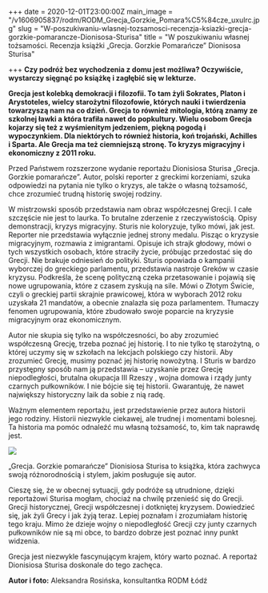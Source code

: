 +++
date = 2020-12-01T23:00:00Z
main_image = "/v1606905837/rodm/RODM_Grecja_Gorzkie_Pomara%C5%84cze_uxulrc.jpg"
slug = "W-poszukiwaniu-wlasnej-tozsamosci-recenzja-ksiazki-grecja-gorzkie-pomarancze-Dionisosa-Sturisa"
title = "W poszukiwaniu własnej tożsamości. Recenzja książki „Grecja. Gorzkie Pomarańcze” Dionisosa Sturisa"

+++
**Czy podróż bez wychodzenia z domu jest możliwa? Oczywiście, wystarczy sięgnąć po książkę i zagłębić się w lekturze.**

**Grecja jest kolebką demokracji i filozofii. To tam żyli Sokrates, Platon i Arystoteles, wielcy starożytni filozofowie, których nauki i twierdzenia towarzyszą nam na co dzień. Grecja to również mitologia, którą znamy ze szkolnej ławki a która trafiła nawet do popkultury. Wielu osobom Grecja kojarzy się też z wyśmienitym jedzeniem, piękną pogodą i wypoczynkiem. Dla niektórych to również historia, koń trojański, Achilles i Sparta. Ale Grecja ma też ciemniejszą stronę. To kryzys migracyjny i ekonomiczny z 2011 roku.**

Przed Państwem rozszerzone wydanie reportażu Dionisiosa Sturisa „Grecja. Gorzkie pomarańcze”. Autor, polski reporter z greckimi korzeniami, szuka odpowiedzi na pytania nie tylko o kryzys, ale także o własną tożsamość, chce zrozumieć trudną historię swojej rodziny.

W mistrzowski sposób przedstawia nam obraz współczesnej Grecji. I całe szczęście nie jest to laurka. To brutalne zderzenie z rzeczywistością. Opisy demonstracji, kryzys migracyjny. Sturis nie koloryzuje, tylko mówi, jak jest. Reporter nie przedstawia wyłącznie jednej strony medalu. Pisząc o kryzysie migracyjnym, rozmawia z imigrantami. Opisuje ich strajk głodowy, mówi o tych wszystkich osobach, które straciły życie, próbując przedostać się do Grecji. Nie brakuje odniesień do polityki. Sturis opowiada o kampanii wyborczej do greckiego parlamentu, przedstawia nastroje Greków w czasie kryzysu. Podkreśla, że scenę polityczną czeka przetasowanie i pojawią się nowe ugrupowania, które z czasem zyskują na sile. Mówi o Złotym Świcie, czyli o greckiej partii skrajnie prawicowej, która w wyborach 2012 roku uzyskała 21 mandatów, a obecnie znalazła się poza parlamentem. Tłumaczy fenomen ugrupowania, które zbudowało swoje poparcie na kryzysie migracyjnym oraz ekonomicznym.

Autor nie skupia się tylko na współczesności, bo aby zrozumieć współczesną Grecję, trzeba poznać jej historię. I to nie tylko tę starożytną, o której uczymy się w szkołach na lekcjach polskiego czy historii. Aby zrozumieć Grecję, musimy poznać jej historię nowożytną. I Sturis w bardzo przystępny sposób nam ją przedstawia – uzyskanie przez Grecję niepodległości, brutalna okupacja III Rzeszy , wojna domowa i rządy junty czarnych pułkowników. I nie bójcie się tej historii. Gwarantuję, że nawet największy historyczny laik da sobie z nią radę.

Ważnym elementem reportażu, jest przedstawienie przez autora historii jego rodziny. Historii niezwykle ciekawej, ale trudnej i momentami bolesnej. Ta historia ma pomóc odnaleźć mu własną tożsamość, to, kim tak naprawdę jest.

![](https://res.cloudinary.com/inspro/image/upload/v1606906442/rodm/RODM_Grecja_Gorzkie_ffbrka.jpg)

„Grecja. Gorzkie pomarańcze” Dionisiosa Sturisa to książka, która zachwyca swoją różnorodnością i stylem, jakim posługuje się autor.

Cieszę się, że w obecnej sytuacji, gdy podróże są utrudnione, dzięki reportażowi Sturisa mogłam, chociaż na chwilę przenieść się do Grecji. Grecji historycznej, Grecji współczesnej i dotkniętej kryzysem. Dowiedzieć się, jak żyli Grecy i jak żyją teraz. Lepiej poznałam i zrozumiałam historię tego kraju. Mimo że dzieje wojny o niepodległość Grecji czy junty czarnych pułkowników nie są mi obce, to bardzo dobrze jest poznać inny punkt widzenia.

Grecja jest niezwykle fascynującym krajem, który warto poznać. A reportaż Dionisiosa Sturisa doskonale do tego zachęca.

**Autor i foto:** Aleksandra Rosińska, konsultantka RODM Łódź